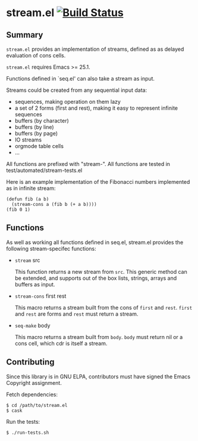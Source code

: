 # stream.el [![Build Status](https://secure.travis-ci.org/NicolasPetton/stream.png)](http://travis-ci.org/NicolasPetton/stream)

## Summary

`stream.el` provides an implementation of streams, defined as as delayed
evaluation of cons cells.

`stream.el` requires Emacs >= 25.1.

Functions defined in `seq.el' can also take a stream as input.

Streams could be created from any sequential input data:
 - sequences, making operation on them lazy
 - a set of 2 forms (first and rest), making it easy to represent infinite sequences
 - buffers (by character)
 - buffers (by line)
 - buffers (by page)
 - IO streams
 - orgmode table cells
 - ...

All functions are prefixed with "stream-".
All functions are tested in test/automated/stream-tests.el

Here is an example implementation of the Fibonacci numbers
implemented as in infinite stream:

    (defun fib (a b)
      (stream-cons a (fib b (+ a b))))
    (fib 0 1)

## Functions

As well as working all functions defined in seq.el, stream.el provides the
following stream-specifec functions:

- `stream` src

  This function returns a new stream from `src`.  This generic method can be
  extended, and supports out of the box lists, strings, arrays and buffers as
  input.

- `stream-cons` first rest

  This macro returns a stream built from the cons of `first` and `rest`.
`first` and `rest` are forms and `rest` must return a stream.

- `seq-make` body

  This macro returns a stream built from `body`.  `body` must return nil or a
  cons cell, which cdr is itself a stream.

## Contributing

Since this library is in GNU ELPA, contributors must have signed the Emacs
Copyright assignment.

Fetch dependencies:

    $ cd /path/to/stream.el
    $ cask

Run the tests:

    $ ./run-tests.sh

[COPYING]: ./COPYING
